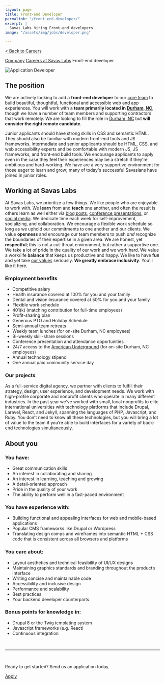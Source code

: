 ```yaml
---
layout: page
title: Front-end Developer
permalink: "/front-end-developer/"
excerpt: |
  Savas Labs hiring Front-end developers.
image: "/assets/img/jobs/developer.png"

---
```


<p class="breadcrumbs hide-for-medium hide-for-large">
    <a href="/careers">< Back to Careers</a>
</p>
<p class="breadcrumbs hide-for-small">
    <a href="/company">Company</a><i class="fa fa-caret-right"></i>
    <a href="/careers">Careers at Savas Labs</a><i class="fa fa-caret-right"></i>
    Front-end developer
</p>

<div class="icon--job">
    <img src="/assets/img/jobs/developer.svg" alt="Application Developer">
</div>

## The position

We are actively looking to add a **front-end developer** to our [core team](/company/#team) to build beautiful, thoughtful, functional and accessible web and app experiences. You will work with a **team primarily located in [Durham, NC](/durham)**, though we have a number of team members and supporting contractors that work remotely. We are looking to fill the role in [Durham, NC](/durham) but **will consider the right remote candidate.**

Junior applicants should have strong skills in CSS and semantic HTML. They should also be familiar with modern front-end tools and JS frameworks. Intermediate and senior applicants should be HTML, CSS, and web accessibility experts and be comfortable with modern JS, JS frameworks, and front-end build tools. We encourage applicants to apply even in the case they feel their experiences may be a stretch if they're ambitious and hard-working. We have are a very supportive environment for those eager to learn and grow; many of today's successful Savasians have joined in junior roles.

## Working at Savas Labs

At Savas Labs, we prioritize a few things. We like people who are enjoyable to work with. We **learn** from and **teach** one another, and often the result is others learn as well either via [blog posts](/blog), [conference presentations,](/results/open-source/#presentations) or [social media](https://twitter.com/savaslabs). We dedicate time each week for self-improvement, socializing, and collaboration. We encourage a flexible work schedule so long as we uphold our commitments to one another and our clients. We value **openness** and encourage our team members to push _and_ recognize the boundaries of their expertise in a given area. We are honest, yet **respectful**; this is not a cut-throat environment, but rather a supportive one. We take a lot of pride in the quality of our work and we work hard. We value a work/life **balance** that keeps us productive and happy. We like to have **fun** and yet take [our values](/company/mission-and-values/) seriously. **We greatly embrace inclusivity**. You'll like it here.

### Employment benefits

+ Competitive salary
+ Health insurance covered at 100% for you and your family
+ Dental and vision insurance covered at 50% for you and your family
+ Flexible work schedule
+ 401(k) (matching contribution for full-time employees)
+ Profit-sharing plan
+ Generous PTO and Holiday Schedule
+ Semi-annual team retreats
+ Weekly team lunches (for on-site Durham, NC employees)
+ Bi-weekly skill-share sessions
+ Conference presentation and attendance opportunities
+ 24/7 access to the [American Underground](http://americanunderground.com/) (for on-site Durham, NC employees)
+ Annual technology stipend
+ One annual paid community service day

### Our projects

As a full-service digital agency, we partner with clients to fulfill their strategy, design, user experience, and development needs. We work with high-profile corporate and nonprofit clients who operate in many different industries. In the past year we’ve worked with small, local nonprofits to elite international universities with technology platforms that include Drupal, Laravel, React, and Jekyll, spanning the languages of PHP, Javascript, and Ruby. You don’t need to know all these technologies, but you will bring a lot of value to the team if you’re able to build interfaces for a variety of back-end technologies simultaneously.

## About you

### You have:

+ Great communication skills
+ An interest in collaborating and sharing
+ An interest in learning, teaching and growing
+ A detail-oriented approach
+ Pride in the quality of your work
+ The ability to perform well in a fast-paced environment

### You have experience with:

+ Building functional and appealing interfaces for web and mobile-based applications
+ Popular CMS frameworks like Drupal or Wordpress
+ Translating design comps and wireframes into semantic HTML + CSS code that is consistent across all browsers and platforms

### You care about:

+ Layout aesthetics and technical feasibility of UI/UX designs
+ Maintaining graphics standards and branding throughout the product’s interface
+ Writing concise and maintainable code
+ Accessibility and inclusive design
+ Performance and scalability
+ Best practices
+ Your backend developer counterparts

### Bonus points for knowledge in:

+ Drupal 8 or the Twig templating system
+ Javascript frameworks (e.g. React)
+ Continuous integration

<br>

---

<br>

Ready to get started? Send us an application today.

<a href="https://savas-labs.breezy.hr/p/9975e417a26a-front-end-developer/apply" class="button--arrow--orange">Apply</a>

<!--

  TODO: New icon

-->